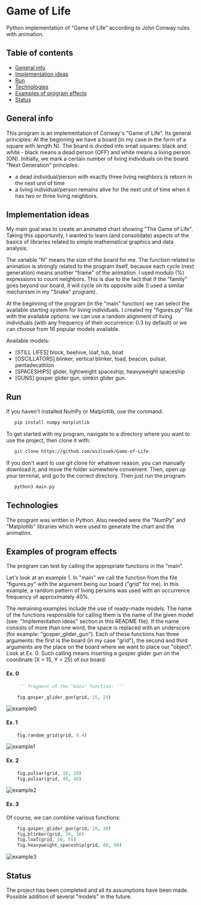 # Game of Life

Python implementation of "Game of Life" according to John Conway rules with animation.

## Table of contents
* [General info](#general-info)
* [Implementation ideas](#implementation-ideas)
* [Run](#run)
* [Technologies](#technologies)
* [Examples of program effects](#examples-of-program-effects)
* [Status](#status)

## General info

This program is an implementation of Conway's "Game of Life". Its general principles:
At the beginning we have a board (in my case in the form of a square with length N). The board is divided into small squares: black and white - black means a dead person (OFF) and white means a living person (ON). Initially, we mark a certain number of living individuals on the board. 
"Next Generation" principles:
- a dead individual/person with exactly three living neighbors is reborn in the next unit of time
- a living individual/person remains alive for the next unit of time when it has two or three living neighbors.

## Implementation ideas

My main goal was to create an animated chart showing "The Game of Life". 
Taking this opportunity, I wanted to learn (and consolidate) aspects of the basics of libraries related to simple mathematical graphics and data analysis.

The variable "N" means the size of the board for me. The function related to animation is strongly related to the program itself, because each cycle (next generation) means another "frame" of the animation. I used modulo (%) expressions to count neighbors. This is due to the fact that if the "family" goes beyond our board, it will cycle on its opposite side (I used a similar mechanism in my "Snake" program).

At the beginning of the program (in the "main" function) we can select the available starting system for living individuals. I created my "figures.py" file with the available options: we can use a random alignment of living individuals (with any frequency of their occurrence: 0.3 by default) or we can choose from 16 popular models available.

Available models:
- [STILL LIFES] block, beehive, loaf, tub, boat
- [OSCILLATORS] blinker, vertical blinker, toad, beacon, pulsar, pentadecathlon
- [SPACESHIPS] glider, lightweight spaceship, heavyweight spaceship
- [GUNS] gosper glider gun, simkin glider gun.
## Run

If you haven't installed NumPy or Matplotlib, use the command:
```bash
   pip install numpy matplotlib
```
To get started with my program, navigate to a directory where you want to use the project, then clone it with:
```bash
   git clone https://github.com/wszlosek/Game-of-Life
```
If you don't want to use git clone for whatever reason, you can manually download it, and move the folder somewhere convenient. Then, open up your terminal, and go to the correct directory. 
Then just run the program:
```bash
   python3 main.py
```
## Technologies
The program was written in Python. Also needed were the "NumPy" and "Matplotlib" libraries which were used to generate the chart and the animation.

## Examples of program effects

The program can test by calling the appropriate functions in the "main".

Let's look at an example 1. In "main" we call the function from the file "figures.py" with the argument being our board ("grid" for me). In this example, a random pattern of living persons was used with an occurrence frequency of approximately 40%.

The remaining examples include the use of ready-made models. The name of the functions responsible for calling them is the name of the given model (see: "Implementation ideas" section in this README file). If the name consists of more than one word, the space is replaced with an underscore (for example: "gosper_glider_gun"). Each of these functions has three arguments: the first is the board (in my case "grid"), the second and third arguments are the place on the board where we want to place our "object". Look at Ex. 0. Such calling means inserting a gosper glider gun on the coordinate (X = 15, Y = 25) of our board:

#### Ex. 0
```python
    ''' fragment of the "main" function: '''

    fig.gosper_glider_gun(grid, 15, 25)
```

![example0](https://github.com/wszlosek/Game-of-Life/blob/main/GIFs/ex0.gif)

#### Ex. 1
```python
    fig.random_grid(grid, 0.4)
```
![example1](https://github.com/wszlosek/Game-of-Life/blob/main/GIFs/ex1.gif)

#### Ex. 2
```python
    fig.pulsar(grid, 10, 10)
    fig.pulsar(grid, 40, 40)
```
![example2](https://github.com/wszlosek/Game-of-Life/blob/main/GIFs/ex2.gif)

#### Ex. 3
Of course, we can combine various functions:
```python
    fig.gosper_glider_gun(grid, 10, 10)
    fig.blinker(grid, 20, 30)
    fig.loaf(grid, 50, 55)
    fig.heavyweight_spaceship(grid, 80, 80)
```
![example3](https://github.com/wszlosek/Game-of-Life/blob/main/GIFs/ex3.gif)

## Status
The project has been completed and all its assumptions have been made. \
Possible addition of several "models" in the future.